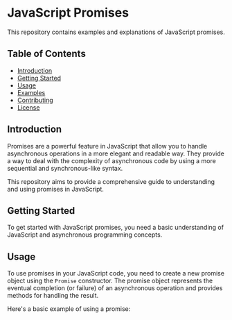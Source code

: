 # JavaScript Promises

This repository contains examples and explanations of JavaScript promises.

## Table of Contents

- [Introduction](#introduction)
- [Getting Started](#getting-started)
- [Usage](#usage)
- [Examples](#examples)
- [Contributing](#contributing)
- [License](#license)

## Introduction

Promises are a powerful feature in JavaScript that allow you to handle asynchronous operations in a more elegant and readable way. They provide a way to deal with the complexity of asynchronous code by using a more sequential and synchronous-like syntax.

This repository aims to provide a comprehensive guide to understanding and using promises in JavaScript.

## Getting Started

To get started with JavaScript promises, you need a basic understanding of JavaScript and asynchronous programming concepts.

## Usage

To use promises in your JavaScript code, you need to create a new promise object using the `Promise` constructor. The promise object represents the eventual completion (or failure) of an asynchronous operation and provides methods for handling the result.

Here's a basic example of using a promise:
